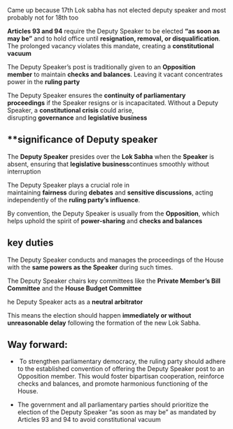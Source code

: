 Came up because 17th Lok sabha has not elected deputy speaker and most probably not for 18th too

**Articles 93 and 94** require the Deputy Speaker to be elected **“as soon as may be”** and to hold office until **resignation, removal, or disqualification**. The prolonged vacancy violates this mandate, creating a **constitutional vacuum**

The Deputy Speaker’s post is traditionally given to an **Opposition member** to maintain **checks and balances**. Leaving it vacant concentrates power in the **ruling party**

The Deputy Speaker ensures the **continuity of parliamentary proceedings** if the Speaker resigns or is incapacitated. Without a Deputy Speaker, a **constitutional crisis** could arise, disrupting **governance** and **legislative business**

## **significance of Deputy speaker

The **Deputy Speaker** presides over the **Lok Sabha** when the **Speaker** is absent, ensuring that **legislative business**continues smoothly without interruption

The Deputy Speaker plays a crucial role in maintaining **fairness** during **debates** and **sensitive discussions**, acting independently of the **ruling party’s influence**.

By convention, the Deputy Speaker is usually from the **Opposition**, which helps uphold the spirit of **power-sharing** and **checks and balances**

## **key duties**

The Deputy Speaker conducts and manages the proceedings of the House with the **same powers as the Speaker** during such times.

The Deputy Speaker chairs key committees like the **Private Member’s Bill Committee** and the **House Budget Committee**

he Deputy Speaker acts as a **neutral arbitrator**


This means the election should happen **immediately or without unreasonable delay** following the formation of the new Lok Sabha.

## **Way forward:**

-  To strengthen parliamentary democracy, the ruling party should adhere to the established convention of offering the Deputy Speaker post to an Opposition member. This would foster bipartisan cooperation, reinforce checks and balances, and promote harmonious functioning of the House.

- The government and all parliamentary parties should prioritize the election of the Deputy Speaker “as soon as may be” as mandated by Articles 93 and 94 to avoid constitutional vacuum







